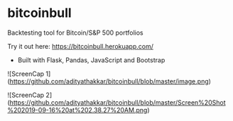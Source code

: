 # bitcoinbull
Backtesting tool for Bitcoin/S&amp;P 500 portfolios

Try it out here: https://bitcoinbull.herokuapp.com/

- Built with Flask, Pandas, JavaScript and Bootstrap 


![ScreenCap 1]
(https://github.com/adityathakkar/bitcoinbull/blob/master/image.png)

![ScreenCap 2]
(https://github.com/adityathakkar/bitcoinbull/blob/master/Screen%20Shot%202019-09-16%20at%202.38.27%20AM.png)

